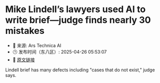 # Mike Lindell’s lawyers used AI to write brief—judge finds nearly 30 mistakes
- 📅 来源: Ars Technica AI
- 🕒 发布时间（东八区）: 2025-04-26 05:53:07
- 🔗 [原文链接](https://arstechnica.com/tech-policy/2025/04/mypillow-ceos-lawyers-used-ai-in-brief-citing-fictional-cases-judge-says/)

Lindell brief has many defects including "cases that do not exist," judge says.
